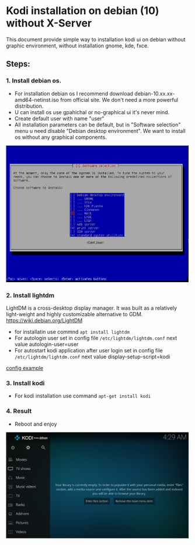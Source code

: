 # Kodi installation on debian (10) without X-Server
This document provide simple way to installation kodi ui on debian without graphic environment, without installation gnome, kde, fxce.

## Steps:
### 1. Install debian os. 
* For installation debian os I recommend download debian-10.xx.xx-amd64-netinst.iso from official site. We don't need a more powerful distribution.
* U can install os use gpahichal or no-graphical ui it's never mind.
* Create default user with name "user"
* All installation parameters can be default, but in "Software selection" menu u need disable "Debian desktop environment". We want to install os without any graphical components. 
<img src="https://raw.githubusercontent.com/ReyStar/kodi_installation/master/man/dea638a4-2fa0-4b30-b661-e37c864beb03.png" alt="dea638a4-2fa0-4b30-b661-e37c864beb03.png" width="500"/>

### 2. Install lightdm
LightDM is a cross-desktop display manager. It was built as a relatively light-weight and highly customizable alternative to GDM.
https://wiki.debian.org/LightDM
* for installatin use commnd `apt install lightdm`
* For autologin user set in config file `/etc/lightdm/lightdm.conf` next value autologin-user=user
* For autostart kodi application after user login set in config file `/etc/lightdm/lightdm.conf` next value display-setup-script=kodi

[config example](https://github.com/ReyStar/kodi_installation/blob/master/man/lightdm.conf)

### 3. Install kodi
* For kodi installation use command `apt-get install kodi`

### 4. Result
* Reboot and enjoy
<img src="https://raw.githubusercontent.com/ReyStar/kodi_installation/master/man/e1a2f19c-0d22-4834-ac6d-324c6464d3b1.png" alt="e1a2f19c-0d22-4834-ac6d-324c6464d3b1.png" width="500"/>
